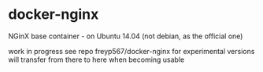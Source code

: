 # docker-nginx
NGinX base container - on Ubuntu 14.04 (not debian, as the official one)

work in progress
see repo freyp567/docker-nginx for experimental versions
will transfer from there to here when becoming usable
